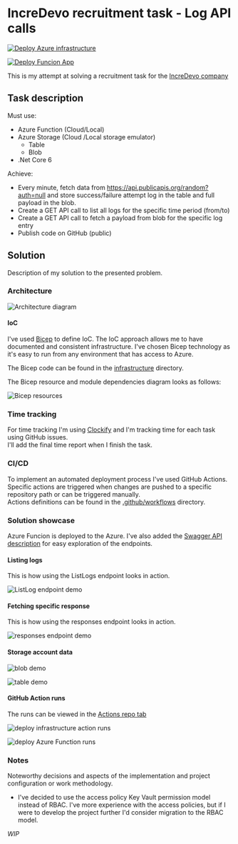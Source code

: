 # IncreDevo recruitment task - Log API calls

[![Deploy Azure infrastructure](https://github.com/christopher-dabrowski/incredevo-recruitment-log-api-calls/actions/workflows/deployInfrastructure.yml/badge.svg)](https://github.com/christopher-dabrowski/incredevo-recruitment-log-api-calls/actions/workflows/deployInfrastructure.yml)

[![Deploy Funcion App](https://github.com/christopher-dabrowski/incredevo-recruitment-log-api-calls/actions/workflows/deployAzureFuncion.yml/badge.svg)](https://github.com/christopher-dabrowski/incredevo-recruitment-log-api-calls/actions/workflows/deployAzureFuncion.yml)

This is my attempt at solving a recruitment task for the [IncreDevo company](https://incredevo.com/)

## Task description

Must use:

- Azure Function (Cloud/Local)
- Azure Storage (Cloud /Local storage emulator)
  - Table
  - Blob
- .Net Core 6

Achieve:

- Every minute, fetch data from <https://api.publicapis.org/random?auth=null> and store success/failure attempt log in the table and full payload in the blob.
- Create a GET API call to list all logs for the specific time period (from/to)
- Create a GET API call to fetch a payload from blob for the specific log entry
- Publish code on GitHub (public)

## Solution

Description of my solution to the presented problem.

### Architecture

![Architecture diagram](docs/Architecture.drawio.png)

#### IoC

I've used [Bicep](https://learn.microsoft.com/en-us/azure/azure-resource-manager/bicep/overview) to define IoC. The IoC approach allows me to have documented and consistent infrastructure.
I've chosen Bicep technology as it's easy to run from any environment that has access to Azure.

The Bicep code can be found in the [infrastructure](infrastructure) directory.

The Bicep resource and module dependencies diagram looks as follows:

![Bicep resources](./docs/Bicep_resources.png)

### Time tracking

For time tracking I'm using [Clockify](https://clockify.me/) and I'm tracking time for each task using GitHub issues.  
I'll add the final time report when I finish the task.

### CI/CD

To implement an automated deployment process I've used GitHub Actions.  
Specific actions are triggered when changes are pushed to a specific repository path or can be triggered manually.  
Actions definitions can be found in the [.github/workflows](.github/workflows) directory.

### Solution showcase

Azure Funcion is deployed to the Azure. I've also added the [Swagger API description](https://kd-dev-log-api-func.azurewebsites.net/api/swagger/ui) for easy exploration of the endpoints.

#### Listing logs

This is how using the ListLogs endpoint looks in action.

![ListLog endpoint demo](docs/ListLog_endpoint_demo.gif)

#### Fetching specific response

This is how using the responses endpoint looks in action.

![responses endpoint demo](docs/responses_endpoint_demo.gif)

#### Storage account data

![blob demo](docs/blob_demo.png)

![table demo](docs/table_demo.png)

#### GitHub Action runs

The runs can be viewed in the [Actions repo tab](https://github.com/christopher-dabrowski/incredevo-recruitment-log-api-calls/actions)

![deploy infrastructure action runs](docs/deploy_infrastructure_action_runs.png)

![deploy Azure Function runs](docs/deploy_af_runs.png)

### Notes

Noteworthy decisions and aspects of the implementation and project configuration or work methodology.

- I've decided to use the access policy Key Vault permission model instead of RBAC. I've more experience with the access policies, but if I were to develop the project further I'd consider migration to the RBAC model.

_WIP_
